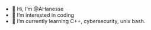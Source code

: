 - 👋 Hi, I’m @AHanesse
- 👀 I’m interested in coding
- 🌱 I’m currently learning C++, cybersecurity, unix bash.
